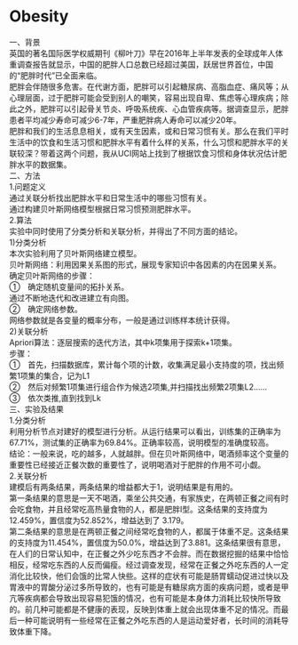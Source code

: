# Obesity
一、背景  
英国的著名国际医学权威期刊《柳叶刀》早在2016年上半年发表的全球成年人体重调查报告就显示，中国的肥胖人口总数已经超过美国，跃居世界首位，中国的“肥胖时代”已全面来临。  
肥胖会伴随很多危害。在代谢方面，肥胖可以引起糖尿病、高脂血症、痛风等；从心理层面，过于肥胖可能会受到别人的嘲笑，容易出现自卑、焦虑等心理疾病；除此之外，肥胖可以引起骨关节炎、呼吸系统疾、心血管疾病等。据调查显示，肥胖患者平均减少寿命可减少6-7年，严重肥胖病人寿命可以减少20年。  
肥胖和我们的生活息息相关，或有天生因素，或和日常习惯有关。那么在我们平时生活中的饮食和生活习惯和肥胖水平有着什么样的关系，什么习惯和肥胖水平的关联较深？带着这两个问题，我从UCI网站上找到了根据饮食习惯和身体状况估计肥胖水平的数据集。  
二、方法  
1.问题定义  
  通过关联分析找出肥胖水平和日常生活中的哪些习惯有关。  
  通过构建贝叶斯网络模型根据日常习惯预测肥胖水平。  
2.算法  
实验中同时使用了分类分析和关联分析，并得出了不同方面的结论。  
  1)分类分析  
    本次实验利用了贝叶斯网络建立模型。  
    贝叶斯网络：利用因果关系图的形式，展现专家知识中各因素的内在因果关系。  
    确定贝叶斯网络的步骤：  
    ①　确定随机变量间的拓扑关系。  
    通过不断地迭代和改进建立有向图。  
    ②　确定网络参数。  
    网络参数就是各变量的概率分布，一般是通过训练样本统计获得。  
  2)关联分析  
    Apriori算法：逐层搜索的迭代方法，其中k项集用于探索k+1项集。  
    步骤：  
    ①　首先，扫描数据库，累计每个项的计数，收集满足最小支持度的项，找出频繁1项集的集合，记为L1  
    ②　然后对频繁1项集进行组合作为候选2项集,并扫描找出频繁2项集L2……  
    ③　依次类推,直到找到Lk  
三、实验及结果  
1.分类分析  
  利用分析节点对建好的模型进行分析。从运行结果可以看出，训练集的正确率为67.71%，测试集的正确率为69.84%。正确率较高，说明模型的准确度较高。  
  结论：一般来说，吃的越多，人就越胖。但在贝叶斯网络中，喝酒频率这个变量的重要性已经接近正餐次数的重要性了，说明喝酒对于肥胖的作用不可小觑。  
2.关联分析  
  建模后有两条结果，两条结果的增益都大于1，说明结果是有用的。  
  第一条结果的意思是一天不喝酒，乘坐公共交通，有家族史，在两顿正餐之间有时会吃食物，并且经常吃高热量食物的人，都是肥胖I型。这条结果的支持度为12.459%，置信度为52.852%，增益达到了 3.179。  
  第二条结果的意思是在两顿正餐之间经常吃食物的人，都属于体重不足。这条结果的支持度为11.454%，置信度为50.0%，增益达到了3.881。这条结果很有意思，在人们的日常认知中，在正餐之外少吃东西才不会胖。而在数据挖掘的结果中恰恰相反，经常吃东西的人反而偏瘦。经过调查发现，经常在正餐之外吃东西的人一定消化比较快，他们会饿的比常人快些。这样的症状有可能是肠胃蠕动促进过快以及胃液中的胃酸分泌过多所导致的，也有可能是有糖尿病方面的疾病问题，或者是甲亢等疾病都会导致出现容易犯饿的情况，也有可能是本身体力消耗比较快所导致的。前几种可能都是不健康的表现，反映到体重上就会出现体重不足的情况。而最后一种可能说明有一些经常在正餐之外吃东西的人是运动爱好者，长时间的消耗导致体重下降。  

